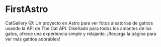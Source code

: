 # FirstAstro
CatGallery 🐱: Un proyecto en Astro para ver fotos aleatorias de gatitos usando la API de The Cat API. Diseñado para todos los amantes de los gatos, ofrece una experiencia simple y relajante. ¡Recarga la página para ver más gatitos adorables!
